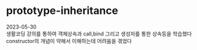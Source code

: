 # prototype-inheritance
2023-05-30 <br>
생활코딩 강의를 통하여 객체상속과 call,bind 그리고 생성자를 통한 상속등을 학습했다<br>
constructor의 개념이 약해서 이해하는데 어려움을 겪었다
